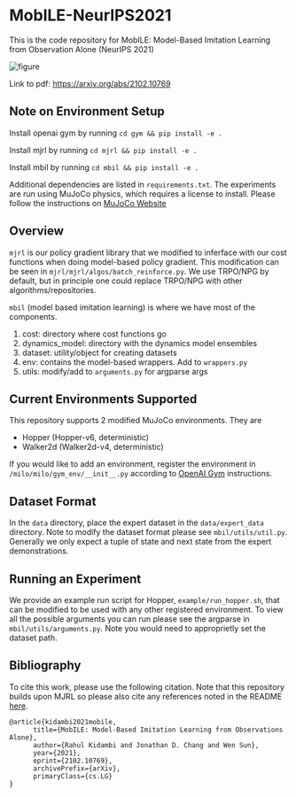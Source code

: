 # MobILE-NeurIPS2021
This is the code repository for MobILE: Model-Based Imitation Learning from Observation Alone (NeurIPS 2021)

![figure](https://github.com/rahulkidambi/MobILE-NeurIPS2021/blob/main/figures/readme_fig.png)

Link to pdf: https://arxiv.org/abs/2102.10769

## Note on Environment Setup
Install openai gym by running `cd gym && pip install -e .`

Install mjrl by running `cd mjrl && pip install -e .`

Install mbil by running `cd mbil && pip install -e .`

Additional dependencies are listed in `requirements.txt`. The experiments are run using MuJoCo physics, which requires a license to install. Please follow the instructions on [MuJoCo Website](http://www.mujoco.org)

## Overview
`mjrl` is our policy gradient library that we modified to inferface with our cost functions when doing model-based policy gradient. This modification can be seen in `mjrl/mjrl/algos/batch_reinforce.py`. We use TRPO/NPG by default, but in principle one could replace TRPO/NPG with other algorithms/repositories.

`mbil` (model based imitation learning) is where we have most of the components. 
1. cost: directory where cost functions go
2. dynamics_model: directory with the dynamics model ensembles
3. dataset: utility/object for creating datasets
4. env: contains the model-based wrappers. Add to `wrappers.py`
5. utils: modify/add to `arguments.py` for argparse args

## Current Environments Supported
This repository supports 2 modified MuJoCo environments. They are

- Hopper (Hopper-v6, deterministic)
- Walker2d (Walker2d-v4, deterministic)

If you would like to add an environment, register the environment in `/milo/milo/gym_env/__init__.py` according to [OpenAI Gym](http://gym.openai.com/docs/#environments) instructions.

## Dataset Format
In the `data` directory, place the expert dataset in the `data/expert_data` directory. Note to modify the dataset format please see `mbil/utils/util.py`. Generally we only expect a tuple of state and next state from the expert demonstrations. 

## Running an Experiment
We provide an example run script for Hopper, `example/run_hopper.sh`, that can be modified to be used with any other registered environment. To view all the possible arguments you can run please see the argparse in `mbil/utils/arguments.py`. Note you would need to approprietly set the dataset path.

## Bibliography
To cite this work, please use the following citation. Note that this repository builds upon MJRL so please also cite any references noted in the README [here](https://github.com/aravindr93/mjrl).
```
@article{kidambi2021mobile,
      title={MobILE: Model-Based Imitation Learning from Observations Alone},
      author={Rahul Kidambi and Jonathan D. Chang and Wen Sun},
      year={2021},
      eprint={2102.10769},
      archivePrefix={arXiv},
      primaryClass={cs.LG}
}
```

